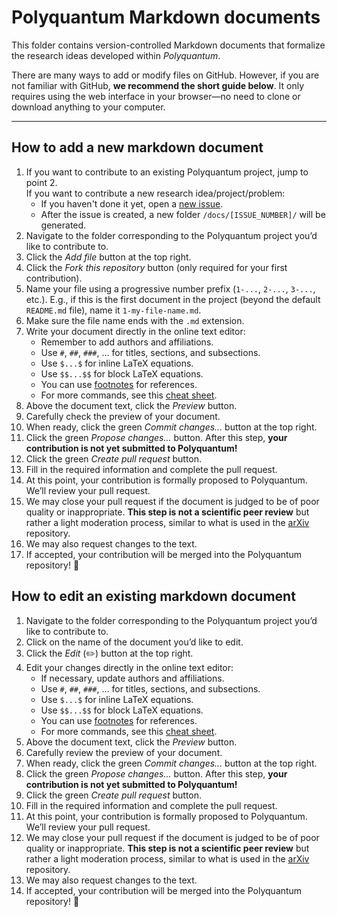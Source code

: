 # Polyquantum Markdown documents

This folder contains version-controlled Markdown documents that formalize the research ideas developed within _Polyquantum_.

There are many ways to add or modify files on GitHub. However, if you are not familiar with GitHub, **we recommend the short guide below**. It only requires using the web interface in your browser—no need to clone or download anything to your computer.  

---

## How to add a new markdown document

1. If you want to contribute to an existing Polyquantum project, jump to point 2.\
   If you want to contribute a new research idea/project/problem:
    - If you haven't done it yet, open a [new issue](https://github.com/andreamari/polyquantum/issues/new/choose).
    - After the issue is created, a new folder `/docs/[ISSUE_NUMBER]/` will be generated.
2. Navigate to the folder corresponding to the Polyquantum project you’d like to contribute to.
3. Click the _Add file_ button at the top right.
4. Click the _Fork this repository_ button (only required for your first contribution).
5. Name your file using a progressive number prefix (`1-...`, `2-...`, `3-...`, etc.). E.g., if this is the first document in the project (beyond the default `README.md` file), name it `1-my-file-name.md`.  
6. Make sure the file name ends with the `.md` extension.
7. Write your document directly in the online text editor:  
   - Remember to add authors and affiliations.  
   - Use `#`, `##`, `###`, … for titles, sections, and subsections.  
   - Use `$...$` for inline LaTeX equations.  
   - Use `$$...$$` for block LaTeX equations.  
   - You can use [footnotes](https://www.markdownguide.org/extended-syntax/#footnotes) for references.  
   - For more commands, see this [cheat sheet](https://www.markdownguide.org/cheat-sheet/).  
8. Above the document text, click the _Preview_ button.  
9. Carefully check the preview of your document.  
10. When ready, click the green _Commit changes..._ button at the top right.  
11. Click the green _Propose changes..._ button. After this step, **your contribution is not yet submitted to Polyquantum!**  
12. Click the green _Create pull request_ button.  
13. Fill in the required information and complete the pull request.  
14. At this point, your contribution is formally proposed to Polyquantum. We’ll review your pull request.  
15. We may close your pull request if the document is judged to be of poor quality or inappropriate. **This step is not a scientific peer review** but rather a light moderation process, similar to what is used in the [arXiv](https://arxiv.org/) repository.  
16. We may also request changes to the text.  
17. If accepted, your contribution will be merged into the Polyquantum repository! 🎉
 

## How to edit an existing markdown document

1. Navigate to the folder corresponding to the Polyquantum project you’d like to contribute to.  
2. Click on the name of the document you’d like to edit.  
3. Click the _Edit_ (✏️) button at the top right.  
4. Edit your changes directly in the online text editor:  
   - If necessary, update authors and affiliations.  
   - Use `#`, `##`, `###`, … for titles, sections, and subsections.  
   - Use `$...$` for inline LaTeX equations.  
   - Use `$$...$$` for block LaTeX equations.  
   - You can use [footnotes](https://www.markdownguide.org/extended-syntax/#footnotes) for references.  
   - For more commands, see this [cheat sheet](https://www.markdownguide.org/cheat-sheet/).  
5. Above the document text, click the _Preview_ button.  
6. Carefully review the preview of your document.  
7. When ready, click the green _Commit changes..._ button at the top right.  
8. Click the green _Propose changes..._ button. After this step, **your contribution is not yet submitted to Polyquantum!**  
9. Click the green _Create pull request_ button.  
10. Fill in the required information and complete the pull request.  
11. At this point, your contribution is formally proposed to Polyquantum. We’ll review your pull request.  
12. We may close your pull request if the document is judged to be of poor quality or inappropriate. **This step is not a scientific peer review** but rather a light moderation process, similar to what is used in the [arXiv](https://arxiv.org/) repository.  
13. We may also request changes to the text.  
14. If accepted, your contribution will be merged into the Polyquantum repository! 🎉
